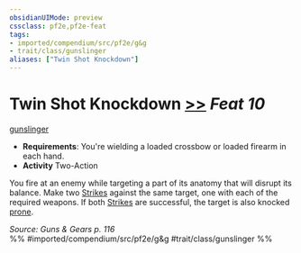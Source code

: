 ```yaml
---
obsidianUIMode: preview
cssclass: pf2e,pf2e-feat
tags:
- imported/compendium/src/pf2e/g&g
- trait/class/gunslinger
aliases: ["Twin Shot Knockdown"]
---
```

# Twin Shot Knockdown  [>>](chapter-9-playing-the-game.md#Actions "Two-Action") *Feat 10*  
[gunslinger](rules/traits/gunslinger-g-g.md)  

- **Requirements**: You're wielding a loaded crossbow or loaded firearm in each hand.
- **Activity** Two-Action

You fire at an enemy while targeting a part of its anatomy that will disrupt its balance. Make two [Strikes](strike.md) against the same target, one with each of the required weapons. If both [Strikes](strike.md) are successful, the target is also knocked [prone](conditions.md#Prone).

*Source: Guns & Gears p. 116*  
%% #imported/compendium/src/pf2e/g&g #trait/class/gunslinger %%